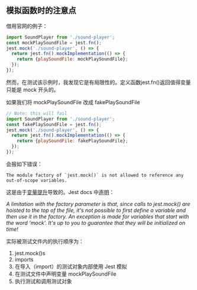 ## 模拟函数时的注意点

借用官网的例子：

```javascript
import SoundPlayer from './sound-player';
const mockPlaySoundFile = jest.fn();
jest.mock('./sound-player', () => {
  return jest.fn().mockImplementation(() => {
    return {playSoundFile: mockPlaySoundFile};
  });
});
```

然而，在测试该示例时，我发现它是有局限性的。定义函数jest.fn()返回值得变量只能是 mock 开头的。

如果我们将 mockPlaySoundFile 改成 fakePlaySoundFile 

```javascript
// Note: this will fail
import SoundPlayer from './sound-player';
const fakePlaySoundFile = jest.fn();
jest.mock('./sound-player', () => {
  return jest.fn().mockImplementation(() => {
    return {playSoundFile: fakePlaySoundFile};
  });
});
```

会报如下错误：

```shell
The module factory of `jest.mock()` is not allowed to reference any out-of-scope variables.
```

这是由于[变量提升](https://developer.mozilla.org/en-US/docs/Glossary/Hoisting)导致的。Jest docs 中[声明](https://jestjs.io/docs/es6-class-mocks#calling-jestmock-with-the-module-factory-parameter)：

*A limitation with the factory parameter is that, since calls to jest.mock() are hoisted to the top of the file, it's not possible to first define a variable and then use it in the factory. An exception is made for variables that start with the word 'mock'. It's up to you to guarantee that they will be initialized on time!*

实际被测试文件内的执行顺序为：
1. jest.mock()s
2. imports
3. 在导入（import）的测试对象内部使用 Jest 模拟
4. 在测试文件中声明变量 mockPlaySoundFile 
5. 执行测试和调用测试对象

